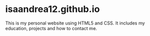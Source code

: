 # isaandrea12.github.io
This is my personal website using HTML5 and CSS. It includes my education, projects and how to contact me.
